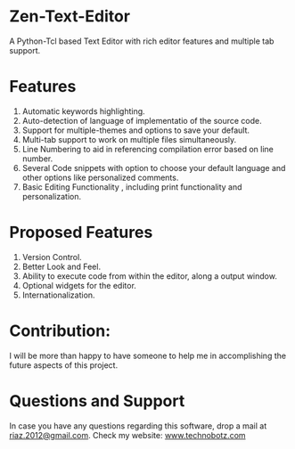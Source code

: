 Zen-Text-Editor
===============

A Python-Tcl based Text Editor with rich editor features and multiple tab support.


Features
============
1. Automatic keywords highlighting.
2. Auto-detection of language of implementatio of the source code.
3. Support for multiple-themes and options to save your default.
4. Multi-tab support to work on multiple files simultaneously.
5. Line Numbering to aid in referencing compilation error based on line number.
6. Several Code snippets with option to choose your default language and other options like personalized comments.
7. Basic Editing Functionality , including print functionality and personalization. 

Proposed Features
==================
1. Version Control.
2. Better Look and Feel.
3. Ability to execute code from within the editor, along a output window.
4. Optional widgets for the editor.
5. Internationalization.

Contribution:
====================
I will be more than happy to have someone to help me in accomplishing the future aspects of this project.



Questions and Support
======================
In case you have any questions regarding this software, drop a mail at riaz.2012@gmail.com.
Check my website: www.technobotz.com
